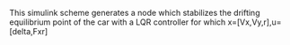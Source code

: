 This simulink scheme generates a node which stabilizes the drifting equilibrium point of the car with a LQR controller for which
x=[Vx,Vy,r],u=[delta,Fxr]